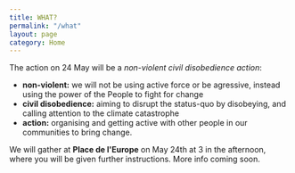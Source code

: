 ```yaml
---
title: WHAT?
permalink: "/what"
layout: page
category: Home
---
```


The action on 24 May will be a _non-violent civil disobedience action_:

- **non-violent:** we will not be using active force or be agressive, instead using the power of the People to fight for change
- **civil disobedience:** aiming to disrupt the status-quo by disobeying, and calling attention to the climate catastrophe
- **action:** organising and getting active with other people in our communities to bring change.

We will gather at **Place de l'Europe** on May 24th at 3 in the afternoon, where you will be given further instructions. More info coming soon.